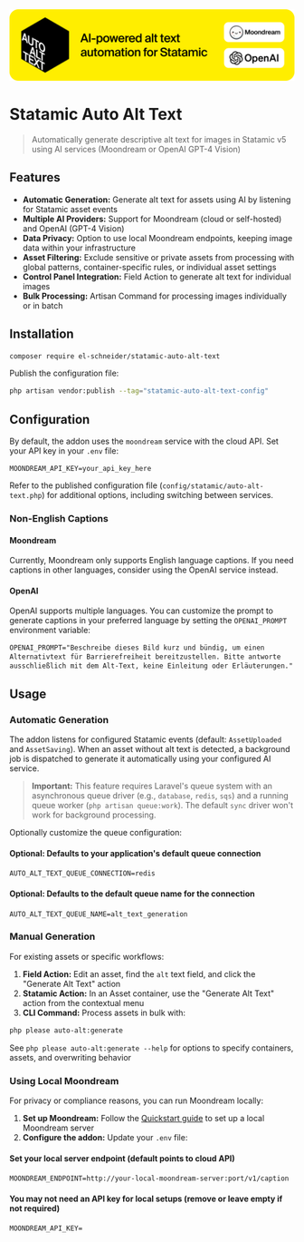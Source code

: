 <img src="images/aat_banner.png" alt="Auto Alt Text">

# Statamic Auto Alt Text

> Automatically generate descriptive alt text for images in Statamic v5 using AI services (Moondream or OpenAI GPT-4 Vision)

## Features

- **Automatic Generation:** Generate alt text for assets using AI by listening for Statamic asset events
- **Multiple AI Providers:** Support for Moondream (cloud or self-hosted) and OpenAI (GPT-4 Vision)
- **Data Privacy:** Option to use local Moondream endpoints, keeping image data within your infrastructure
- **Asset Filtering:** Exclude sensitive or private assets from processing with global patterns, container-specific rules, or individual asset settings
- **Control Panel Integration:** Field Action to generate alt text for individual images
- **Bulk Processing:** Artisan Command for processing images individually or in batch

## Installation

```bash
composer require el-schneider/statamic-auto-alt-text
```

Publish the configuration file:

```bash
php artisan vendor:publish --tag="statamic-auto-alt-text-config"
```

## Configuration

By default, the addon uses the `moondream` service with the cloud API. Set your API key in your `.env` file:

```dotenv
MOONDREAM_API_KEY=your_api_key_here
```

Refer to the published configuration file (`config/statamic/auto-alt-text.php`) for additional options, including switching between services.

### Non-English Captions

#### Moondream
Currently, Moondream only supports English language captions. If you need captions in other languages, consider using the OpenAI service instead.

#### OpenAI
OpenAI supports multiple languages. You can customize the prompt to generate captions in your preferred language by setting the `OPENAI_PROMPT` environment variable:

```dotenv
OPENAI_PROMPT="Beschreibe dieses Bild kurz und bündig, um einen Alternativtext für Barrierefreiheit bereitzustellen. Bitte antworte ausschließlich mit dem Alt-Text, keine Einleitung oder Erläuterungen."
```

## Usage

### Automatic Generation

The addon listens for configured Statamic events (default: `AssetUploaded` and `AssetSaving`). When an asset without alt text is detected, a background job is dispatched to generate it automatically using your configured AI service.

> **Important:** This feature requires Laravel's queue system with an asynchronous queue driver (e.g., `database`, `redis`, `sqs`) and a running queue worker (`php artisan queue:work`). The default `sync` driver won't work for background processing.

Optionally customize the queue configuration:

#### Optional: Defaults to your application's default queue connection

```dotenv
AUTO_ALT_TEXT_QUEUE_CONNECTION=redis
```

#### Optional: Defaults to the default queue name for the connection

```dotenv
AUTO_ALT_TEXT_QUEUE_NAME=alt_text_generation
```

### Manual Generation

For existing assets or specific workflows:

1. **Field Action:** Edit an asset, find the `alt` text field, and click the "Generate Alt Text" action
2. **Statamic Action:** In an Asset container, use the "Generate Alt Text" action from the contextual menu
3. **CLI Command:** Process assets in bulk with:

```bash
php please auto-alt:generate
```

See `php please auto-alt:generate --help` for options to specify containers, assets, and overwriting behavior

### Using Local Moondream

For privacy or compliance reasons, you can run Moondream locally:

1. **Set up Moondream:** Follow the [Quickstart guide](https://moondream.ai/c/docs/quickstart) to set up a local Moondream server
2. **Configure the addon:** Update your `.env` file:
#### Set your local server endpoint (default points to cloud API)

```dotenv
MOONDREAM_ENDPOINT=http://your-local-moondream-server:port/v1/caption
```

#### You may not need an API key for local setups (remove or leave empty if not required)

```dotenv
MOONDREAM_API_KEY=
```
